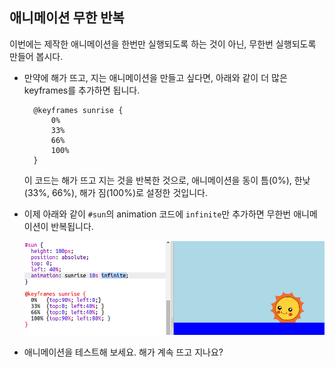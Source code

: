 ## 애니메이션 무한 반복

이번에는 제작한 애니메이션을 한번만 실행되도록 하는 것이 아닌, 무한번 실행되도록 만들어 봅시다.

+ 만약에 해가 뜨고, 지는 애니메이션을 만들고 싶다면, 아래와 같이 더 많은 keyframes를 추가하면 됩니다.
    
        @keyframes sunrise {
            0%  
            33% 
            66% 
            100%
        }
        
    
    이 코드는 해가 뜨고 지는 것을 반복한 것으로, 애니메이션을 동이 틈(0%), 한낮(33%, 66%), 해가 짐(100%)로 설정한 것입니다.

+ 이제 아래와 같이 `#sun`의 animation 코드에 `infinite`만 추가하면 무한번 애니메이션이 반복됩니다.
    
    ![스크린샷](images/sunrise-infinite.png)

+ 애니메이션을 테스트해 보세요. 해가 계속 뜨고 지나요?